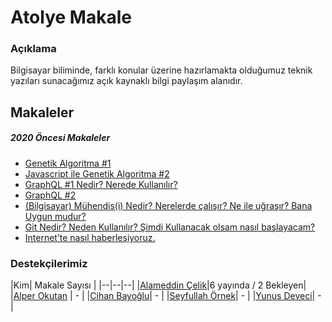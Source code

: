# Atolye Makale
### Açıklama
Bilgisayar biliminde, farklı konular üzerine hazırlamakta olduğumuz teknik yazıları sunacağımız açık kaynaklı bilgi paylaşım alanıdır.


## Makaleler

##### 2020 Öncesi Makaleler
- [Genetik Algoritma #1](https://medium.com/@AlameddinC/genetik-algoritma-1-fbbc2c4d001d)
- [Javascript ile Genetik Algoritma #2](https://medium.com/@AlameddinC/javascript-ile-genetik-algoritma-2-5aa0d1ffaf31)
- [GraphQL #1 Nedir? Nerede Kullanılır?](https://medium.com/@AlameddinC/graphql-1-nedir-nerede-kullan%C4%B1l%C4%B1r-af781d617a00)
- [GraphQL #2](https://medium.com/@AlameddinC/graphql-2-56a06ecff6a0)
- [(Bilgisayar) Mühendis(i) Nedir? Nerelerde çalışır? Ne ile uğraşır? Bana Uygun mudur?](https://medium.com/@AlameddinC/bilgisayar-m%C3%BChendis-i-nedir-nerelerde-%C3%A7al%C4%B1%C5%9F%C4%B1r-ne-ile-u%C4%9Fra%C5%9F%C4%B1r-bana-uygun-mudur-c5dd2483f4a8)
- [Git Nedir? Neden Kullanılır? Şimdi Kullanacak olsam nasıl başlayacam?](https://medium.com/@AlameddinC/git-nedir-neden-kullan%C4%B1l%C4%B1r-%C5%9Fimdi-kullanacak-olsam-nas%C4%B1l-ba%C5%9Flayacam-9c104df858c3)
- [Internet’te nasıl haberleşiyoruz.](https://medium.com/@AlameddinC/internette-nas%C4%B1l-haberle%C5%9Fiyoruz-f8d63b20e9e1)

### Destekçilerimiz
|Kim| Makale Sayısı |
|--|--|--|
|[Alameddin Çelik](-)|6 yayında / 2 Bekleyen|
|[Alper Okutan](-) | - |
|[Cihan Bayoğlu](-)| - |
|[Seyfullah Örnek](-)| - |
|[Yunus Deveci](-)| - |
